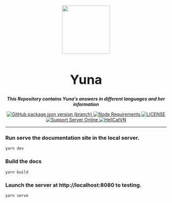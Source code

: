 <h1 align="center">
  <img src='https://github.com/HellCatVN/yuna/blob/main/avatar/main.png?raw=true' height='150'>
</h1>
<h1 align="center" style="font-size:40px"><strong>Yuna</strong></h1>
<p align="center"><strong>
  <i>
    This Repository contains Yuna's answers in different languages and her information
  </i>
</strong></p>

<p align="center">
  <a href="https://github.com/HellCatVN/yuna">
    <img alt="GitHub package.json version (branch)" src="https://img.shields.io/github/package-json/v/HellCatVN/yuna/main?color=pink&label=Current%20Version">
  </a>
  <a href="https://nodejs.org/dist/latest-v14.x/">
    <img src="https://img.shields.io/static/v1?label=node&message=>=14.15.4&color=success&logo=Node.js&logoColor=white" alt="Node Requirements">
  </a>
  <a href="https://github.com/HellCatVN/yuna/blob/main/LICENSE">
    <img src="https://img.shields.io/github/license/HellCatVN/yuna?color=pink&label=License" alt="LICENSE">
  </a>
  <a href="https://discord.gg/MJpCfgXxH6">
    <img src="https://img.shields.io/discord/598787196421668894?color=%237289DA&label=Support&logo=discord&logoColor=white" alt="Support Server Online">
  </a>
  <a href="https://github.com/HellCatVN">
    <img src="https://img.shields.io/static/v1?label=Made%20with%20%E2%9D%A4&message=by%20HellCatVN&color=brightgreen" alt="HellCatVN">
  </a>
</p>

---

### Run serve the documentation site in the local server.
```
yarn dev
```
### Build the docs
```
yarn build
```
### Launch the server at http://localhost:8080 to testing. 
```
yarn serve
```